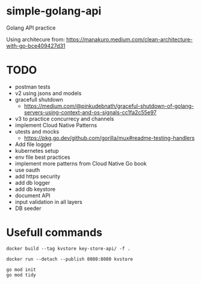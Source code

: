 # simple-golang-api
Golang API practice

Using architecure from:
https://manakuro.medium.com/clean-architecture-with-go-bce409427d31

# TODO

* postman tests
* v2 using jsons and models
* gracefull shutdown
    * https://medium.com/@pinkudebnath/graceful-shutdown-of-golang-servers-using-context-and-os-signals-cc1fa2c55e97
* v3 to practice concurrecy and channels
* implement Cloud Native Patterns
* utests and mocks
    * https://pkg.go.dev/github.com/gorilla/mux#readme-testing-handlers
* Add file logger
* kubernetes setup
* env file best practices
* implement more patterns from Cloud Native Go book
* use oauth
* add https security
* add db logger
* add db keystore 
* document API
* input validation in all layers
* DB seeder


# Usefull commands

```
docker build --tag kvstore key-store-api/ -f .
```

```
docker run --detach --publish 8080:8080 kvstore
```

```
go mod init
go mod tidy
```


